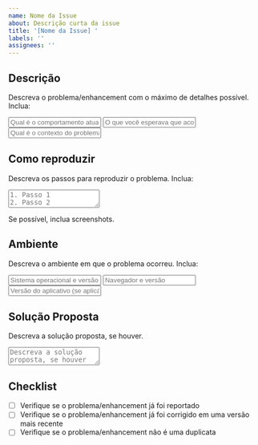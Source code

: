 ```yaml
---
name: Nome da Issue
about: Descrição curta da issue
title: '[Nome da Issue] '
labels: ''
assignees: ''
---
```


## Descrição

Descreva o problema/enhancement com o máximo de detalhes possível. Inclua:

<input type="text" name="comportamento_atual" placeholder="Qual é o comportamento atual?" readonly />

<input type="text" name="expectativa" placeholder="O que você esperava que acontecesse?" readonly />

<input type="text" name="contexto" placeholder="Qual é o contexto do problema/enhancement?" readonly />

## Como reproduzir

Descreva os passos para reproduzir o problema. Inclua:

<textarea name="passos" placeholder="1. Passo 1&#10;2. Passo 2&#10;3. Passo 3" readonly></textarea>

Se possível, inclua screenshots.

## Ambiente

Descreva o ambiente em que o problema ocorreu. Inclua:

<input type="text" name="sistema_operacional" placeholder="Sistema operacional e versão" readonly />

<input type="text" name="navegador" placeholder="Navegador e versão" readonly />

<input type="text" name="versao_app" placeholder="Versão do aplicativo (se aplicável)" readonly />

## Solução Proposta

Descreva a solução proposta, se houver.

<textarea name="solucao_proposta" placeholder="Descreva a solução proposta, se houver" readonly></textarea>

## Checklist

- [ ] Verifique se o problema/enhancement já foi reportado
- [ ] Verifique se o problema/enhancement já foi corrigido em uma versão mais recente
- [ ] Verifique se o problema/enhancement não é uma duplicata
